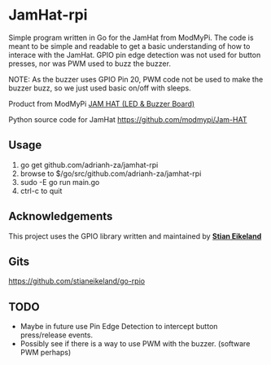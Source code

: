 # JamHat-rpi

Simple program written in Go for the JamHat from ModMyPi.  The code is meant to be simple and readable to get a basic understanding of how to interace with the JamHat.  GPIO pin edge detection was not used for button presses, nor was PWM used to buzz the buzzer.

NOTE: As the buzzer uses GPIO Pin 20, PWM code not be used to make the buzzer buzz, so we just used basic on/off with sleeps.

Product from ModMyPi
<a href="https://www.modmypi.com/raspberry-pi/led-displays-and-drivers-1034/jam-hat" target="_blank">JAM HAT (LED & Buzzer Board)</a>

Python source code for JamHat
<a href="https://github.com/modmypi/Jam-HAT" target="_blank">https://github.com/modmypi/Jam-HAT</a>


## Usage ##

1) go get github.com/adrianh-za/jamhat-rpi
2) browse to $/go/src/github.com/adrianh-za/jamhat-rpi
3) sudo -E go run main.go
4) ctrl-c to quit


## Acknowledgements ##

This project uses the GPIO library written and maintained by <b><a href="https://github.com/stianeikeland" target="_blank">Stian Eikeland</a></b>


## Gits ##

https://github.com/stianeikeland/go-rpio

## TODO ##

* Maybe in future use Pin Edge Detection to intercept button press/release events.
* Possibly see if there is a way to use PWM with the buzzer. (software PWM perhaps)

